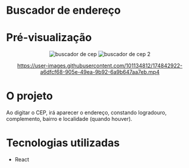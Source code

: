 # Buscador de endereço

# Pré-visualização
<div align="center">
  
![buscador de cep](https://user-images.githubusercontent.com/101134812/174842956-7847e5ab-fba0-4c3a-ae47-c8e84fcf5e69.png)
![buscador de cep 2](https://user-images.githubusercontent.com/101134812/174842950-2e0b9a1c-98f4-4525-808e-214abdab04bd.png)

https://user-images.githubusercontent.com/101134812/174842922-a6dfcf68-905e-49ea-9b92-6a9b647aa7eb.mp4

</div>

# O projeto
Ao digitar o CEP, irá aparecer o endereço, constando logradouro, complemento, bairro e localidade (quando houver). 

# Tecnologias utilizadas
* React
